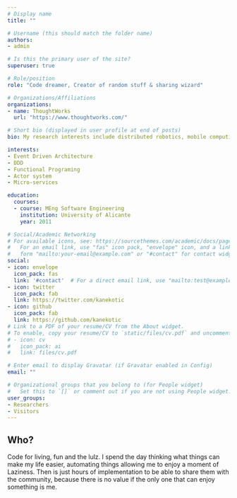 ```yaml
---
# Display name
title: ""

# Username (this should match the folder name)
authors:
- admin

# Is this the primary user of the site?
superuser: true

# Role/position
role: "Code dreamer, Creator of random stuff & sharing wizard"

# Organizations/Affiliations
organizations:
- name: ThoughtWorks
  url: "https://www.thoughtworks.com/"

# Short bio (displayed in user profile at end of posts)
bio: My research interests include distributed robotics, mobile computing and programmable matter.

interests:
- Event Driven Architecture
- DDD
- Functional Programing
- Actor system
- Micro-services

education:
  courses:
  - course: MEng Software Engineering
    institution: University of Alicante
    year: 2011

# Social/Academic Networking
# For available icons, see: https://sourcethemes.com/academic/docs/page-builder/#icons
#   For an email link, use "fas" icon pack, "envelope" icon, and a link in the
#   form "mailto:your-email@example.com" or "#contact" for contact widget.
social:
- icon: envelope
  icon_pack: fas
  link: '#contact'  # For a direct email link, use "mailto:test@example.org".
- icon: twitter
  icon_pack: fab
  link: https://twitter.com/kanekotic
- icon: github
  icon_pack: fab
  link: https://github.com/kanekotic
# Link to a PDF of your resume/CV from the About widget.
# To enable, copy your resume/CV to `static/files/cv.pdf` and uncomment the lines below.
# - icon: cv
#   icon_pack: ai
#   link: files/cv.pdf

# Enter email to display Gravatar (if Gravatar enabled in Config)
email: ""

# Organizational groups that you belong to (for People widget)
#   Set this to `[]` or comment out if you are not using People widget.
user_groups:
- Researchers
- Visitors
---
```


## Who?

Code for living, fun and the lulz. I spend the day thinking what things can make my life easier, automating things allowing me to enjoy a moment of Laziness. Then is just hours of implementation to be able to share them with the community, because there is no value if the only one that can enjoy something is me.